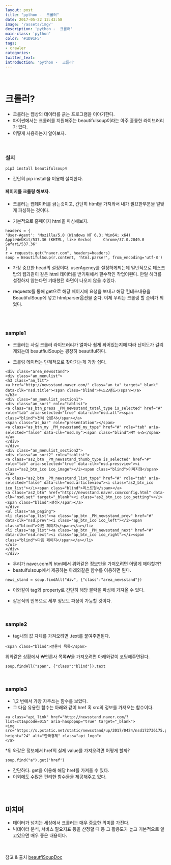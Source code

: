 ```yaml
---
layout: post
title: "python -  크롤러"
date: 2017-05-22 12:43:58
image: '/assets/img/'
description: 'python -  크롤러'
main-class: 'python'
color: '#1D91F5'
tags:
- crawler
categories:
twitter_text:
introduction: 'python -  크롤러'
---
```


<br>

# 크롤러?

* 크롤러는 웹상의 데이터를 긁는 프로그램을 이야기한다. 
* 파이썬에서는 크롤러를 지원해주는 beautifulsoup이라는 아주 훌륭한 라이브러리가 있다. 
* 어떻게 사용하는지 알아보자.

<br>

### 설치

~~~
pip3 install beautifulsoup4
~~~

* 간단히 pip install을 이용해 설치한다.


#### 페이지를 크롤링 해보자.
* 크롤러는 웹데이터를 긁는것이고, 간단히 html을 가져와서 내가 필요한부분을 알맞게 파싱하는 것이다. 

* 기본적으로 홈페이지 html을 파싱해보자.

~~~
headers = {
'User-Agent': 'Mozilla/5.0 (Windows NT 6.3; Win64; x64) AppleWebKit/537.36 (KHTML, like Gecko)     Chrome/37.0.2049.0 Safari/537.36'
}
r = requests.get("naver.com", headers=headers)
soup = BeautifulSoup(r.content, 'html.parser', from_encoding='utf-8')
~~~

* 가장 중요한 head의 설정이다.  userAgency를 설정하게되는데 일반적으로 데스크탑의 웹과같이 같은 html 데이터를 받기위해서 필수적인 작업이된다. 만일 헤더를 설정하지 않는다면 기대했던 화면이 나오지 않을 수있다. 

* requests를 통해 get으로 해당 페이지에 요청을 보내고 해당 컨테츠내용을 BeautifulSoup에 넣고 htmlparser옵션을 준다. 이제 우리는 크롤링 할 준비가 되었다.

<br><br>

### sample1

* 크롤러는 사실 크롤러 라이브러리가 얼마나 쉽게 되어있는지에 따라 난이도가 갈리게되는데 beautfiulSoup는 굉장히 beautiful하다. 

* 크롤링 데이터는 단계적으로 찾아가는게 가장 쉽다. 


~~~
<div class="area_newsstand">
<div class="an_menulist">
<h3 class="an_tit">
<a href="http://newsstand.naver.com/" class="an_ta" target="_blank" data-clk="nsd.title"><span class="blind">뉴스스탠드</span></a>
</h3>
<div class="an_menulist_section1">
<div class="an_sort" role="tablist">
<a class="as_btn_press _PM_newsstand_total_type is_selected" href="#" role="tab" aria-selected="true" data-clk="nsd.all"><span class="blind">전체 언론사</span></a>
<span class="as_bar" role="presentation"></span>
<a class="as_btn_my _PM_newsstand_my_type" href="#" role="tab" aria-selected="false" data-clk="nsd.my"><span class="blind">MY 뉴스</span></a>
</div>
</div>
<div class="an_menulist_section2">
<div class="an_sort2" role="tablist">
<a class="as2_btn _PM_newsstand_thumb_type is_selected" href="#" role="tab" aria-selected="true" data-clk="nsd.pressview"><i class="as2_btn_ico ico_image"></i><span class="blind">이미지형</span></a>
<a class="as2_btn _PM_newsstand_list_type" href="#" role="tab" aria-selected="false" data-clk="nsd.articleview"><i class="as2_btn_ico ico_list"></i><span class="blind">리스트형</span></a>
<a class="as2_btn" href="http://newsstand.naver.com/config.html" data-clk="nsd.set" target="_blank"><i class="as2_btn_ico ico_setting"></i><span class="blind">설정</span></a>
</div>
<ul class="an_paging">
<li class="ap_list"><a class="ap_btn _PM_newsstand_prev" href="#" data-clk="nsd.prev"><i class="ap_btn_ico ico_left"></i><span class="blind">이전 페이지</span></a></li>
<li class="ap_list"><a class="ap_btn _PM_newsstand_next" href="#" data-clk="nsd.next"><i class="ap_btn_ico ico_right"></i><span class="blind">다음 페이지</span></a></li>
</ul>
</div>
</div>
~~~

* 우리가 naver.com의  html에서 위와같은 정보만을 가져오려면 어떻게 해야할까?
* beatuifulsoup에서 제공하는 아래와같은 함수를 이용하면 된다. 

~~~
news_stand = soup.findAll("div", {"class":"area_newsstand"})
~~~

* 이와같이 tag와 property로 간단히 해당 블락을 파싱해 가져올 수 있다. 

* 같은식의 반복으로 세부 정보도 파싱이 가능할 것이다. 



<br>

### sample2
* tag내의 값 자체를 가져오려면 .text를 붙여주면된다.

~~~
<span class="blind">언론사 목록</span>
~~~

위와같은  상황에서  ₩언론사 목록₩을 가져오려면 아래와같이 코딩해주면된다.

~~~
soup.findAll("span", {"class":"blind"}).text
~~~





<br>

### sample3

* 1,2 번에서 가장 자주쓰는 함수를 보았다.
* 그 다음 유용한 함수는 아래와 같이 href  혹 src의 정보를 가져오는 함수이다.

~~~
<a class="api_link" href="http://newsstand.naver.com/?list=ct1&pcode=015" aria-haspopup="true" target="_blank">
<img src="https://s.pstatic.net/static/newsstand/up/2017/0424/nsd172736175.png" height="24" alt="한국경제" class="api_logo">
</a>
~~~

*위 와같은 정보에서 href의 실제 value를 가져오려면 어떻게 할까? 

~~~
soup.find("a").get('href')
~~~

* 간단하다. get을 이용해 해당 href를 가져올 수 있다. 
* 이외에도 수많은 편리한 함수들을 제공해주고 있다.

<br>
<br>

## 마치며

* 데이터가 넘치는 세상에서 크롤러는 매우 중요한 의미를 가진다. 
* 빅데이터 분석, 서비스 필요지표 등을 산정할 때 등 그 활용도가 높고 기본적으로 알고있으면 매우 좋은 내용이다.


<br><br>
참고 & 출처 [beautfiSoupDoc](https://www.crummy.com/software/BeautifulSoup/bs4/doc/)


